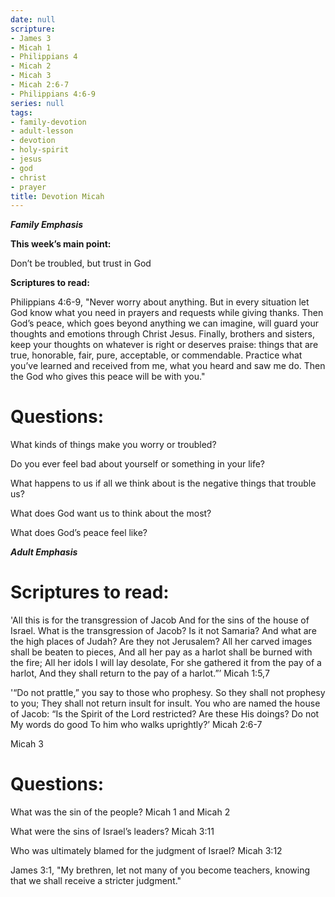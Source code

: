 ```yaml
---
date: null
scripture:
- James 3
- Micah 1
- Philippians 4
- Micah 2
- Micah 3
- Micah 2:6-7
- Philippians 4:6-9
series: null
tags:
- family-devotion
- adult-lesson
- devotion
- holy-spirit
- jesus
- god
- christ
- prayer
title: Devotion Micah
---
```



***Family Emphasis***

**This week’s main point:**

Don’t be troubled, but trust in God

**Scriptures to read:**

Philippians 4:6-9, "Never worry about anything. But in every situation let God know what you need in prayers and requests while giving thanks. Then God’s peace, which goes beyond anything we can imagine, will guard your thoughts and emotions through Christ Jesus. Finally, brothers and sisters, keep your thoughts on whatever is right or deserves praise: things that are true, honorable, fair, pure, acceptable, or commendable. Practice what you’ve learned and received from me, what you heard and saw me do. Then the God who gives this peace will be with you."

# Questions:

What kinds of things make you worry or troubled?

Do you ever feel bad about yourself or something in your life?

What happens to us if all we think about is the negative things that trouble us?

What does God want us to think about the most?

What does God’s peace feel like?

***Adult Emphasis***

# **Scriptures to read:**

'All this is for the transgression of Jacob And for the sins of the house of Israel. What is the transgression of Jacob? Is it not Samaria? And what are the high places of Judah? Are they not Jerusalem? All her carved images shall be beaten to pieces, And all her pay as a harlot shall be burned with the fire; All her idols I will lay desolate, For she gathered it from the pay of a harlot, And they shall return to the pay of a harlot.”’ Micah 1:5,7

'“Do not prattle,” you say to those who prophesy. So they shall not prophesy to you; They shall not return insult for insult. You who are named the house of Jacob: “Is the Spirit of the Lord restricted? Are these His doings? Do not My words do good To him who walks uprightly?’ Micah 2:6-7

Micah 3

# Questions:

What was the sin of the people?
Micah 1 and Micah 2

What were the sins of Israel’s leaders?
Micah 3:11

Who was ultimately blamed for the judgment of Israel?
Micah 3:12

James 3:1, "My brethren, let not many of you become teachers, knowing that we shall receive a stricter judgment."